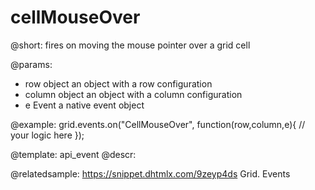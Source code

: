 cellMouseOver
=============

@short:
fires on moving the mouse pointer over a grid cell

@params:
- row			object		an object with a row configuration
- column		object		an object with a column configuration
- e				Event		a native event object


@example:
grid.events.on("CellMouseOver", function(row,column,e){
    // your logic here
});


@template: api_event
@descr:

@relatedsample:
https://snippet.dhtmlx.com/9zeyp4ds	Grid. Events

